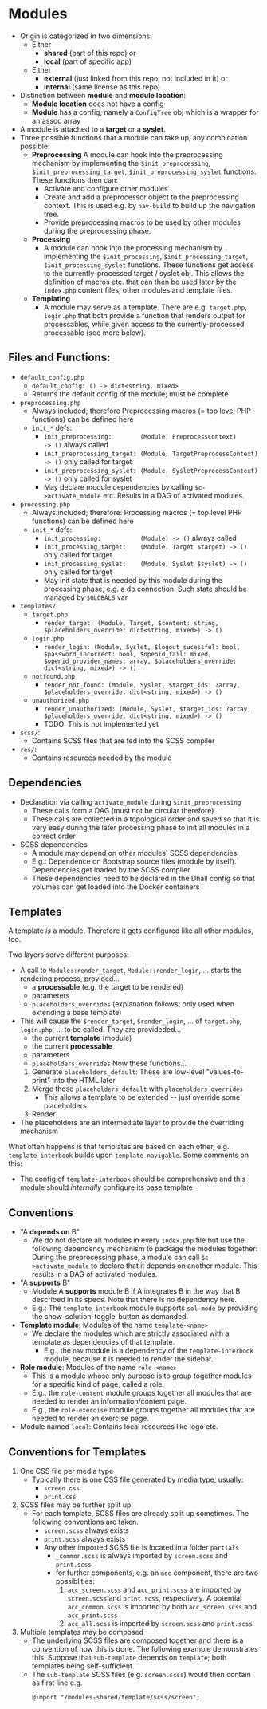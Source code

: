 # Modules
- Origin is categorized in two dimensions:
    - Either
        - **shared** (part of this repo) or
        - **local** (part of specific app)
    - Either
        - **external** (just linked from this repo, not included in it) or
        - **internal** (same license as this repo)
- Distinction between **module** and **module location**:
    - **Module location** does not have a config
    - **Module** has a config, namely a `ConfigTree` obj which is a wrapper for an assoc array
- A module is attached to a **target** or a **syslet**.
- Three possible functions that a module can take up, any combination possible:
    - **Preprocessing**
        A module can hook into the preprocessing mechanism by implementing the `$init_preprocessing`, `$init_preprocessing_target`, `$init_preprocessing_syslet` functions. These functions then can:
        - Activate and configure other modules
        - Create and add a preprocessor object to the preprocessing context. This is used e.g. by `nav-build` to build up the navigation tree.
        - Provide preprocessing macros to be used by other modules during the preprocessing phase.
    - **Processing**
        - A module can hook into the processing mechanism by implementing the `$init_processing`, `$init_processing_target`, `$init_processing_syslet` functions. These functions get access to the currently-processed target / syslet obj. This allows the definition of macros etc. that can then be used later by the `index.php` content files, other modules and template files.
    - **Templating**
        - A module may serve as a template. There are e.g. `target.php`, `login.php` that both provide a function that renders output for processables, while given access to the currently-processed processable (see more below).


## Files and Functions:
- `default_config.php`
    - `default_config: () -> dict<string, mixed>`
    - Returns the default config of the module; must be complete
- `preprocessing.php`
    - Always included; therefore Preprocessing macros (= top level PHP functions) can be defined here
    - `init_*` defs:
        - `init_preprocessing:        (Module, PreprocessContext)       -> ()` always called
        - `init_preprocessing_target: (Module, TargetPreprocessContext) -> ()` only called for target
        - `init_preprocessing_syslet: (Module, SysletPreprocessContext) -> ()` only called for syslet
        - May declare module dependencies by calling `$c->activate_module` etc. Results in a DAG of activated modules.
- `processing.php`
    - Always included; therefore: Processing macros (= top level PHP functions) can be defined here
    - `init_*` defs:
        - `init_processing:           (Module) -> ()`                 always called
        - `init_processing_target:    (Module, Target $target) -> ()` only called for target
        - `init_processing_syslet:    (Module, Syslet $syslet) -> ()` only called for target
        - May init state that is needed by this module during the processing phase, e.g. a db connection. Such state should be managed by `$GLOBALS` var
- `templates/`:
    - `target.php`
        - `render_target: (Module, Target, $content: string, $placeholders_override: dict<string, mixed>) -> ()`
    - `login.php`
        - `render_login: (Module, Syslet, $logout_sucessful: bool, $password_incorrect: bool, $openid_fail: mixed, $openid_provider_names: array, $placeholders_override: dict<string, mixed>) -> ()`
    - `notfound.php`
        - `render_not_found: (Module, Syslet, $target_ids: ?array, $placeholders_override: dict<string, mixed>) -> ()`
    - `unauthorized.php`
        - `render_unauthorized: (Module, Syslet, $target_ids: ?array, $placeholders_override: dict<string, mixed>) -> ()`
        - TODO: This is not implemented yet
- `scss/`:
    - Contains SCSS files that are fed into the SCSS compiler
- `res/`:
    - Contains resources needed by the module


## Dependencies    
- Declaration via calling `activate_module` during `$init_preprocessing`
    - These calls form a DAG (must not be circular therefore)
    - These calls are collected in a topological order and saved so that it is very easy during the later processing phase to init all modules in a correct order
- SCSS dependencies
    - A module may depend on other modules' SCSS dependencies.
    - E.g.: Dependence on Bootstrap source files (module by itself). Dependencies get loaded by the SCSS compiler.
    - These dependencies need to be declared in the Dhall config so that volumes can get loaded into the Docker containers


## Templates
A template *is* a module. Therefore it gets configured like all other modules, too.

Two layers serve different purposes:
- A call to `Module::render_target`, `Module::render_login`, ... starts the rendering process, provided...
    - a **processable** (e.g. the target to be rendered)
    - parameters
    - `placeholders_overrides` (explanation follows; only used when extending a base template)
- This will cause the `$render_target`, `$render_login`, ... of `target.php`, `login.php`, ... to be called. They are provideded...
    - the current **template** (module)
    - the current **processable**
    - parameters
    - `placeholders_overrides`
    Now these functions...
    1. Generate `placeholders_default`: These are low-level "values-to-print" into the HTML later
    2. Merge those `placeholders_default` with `placeholders_overrides`
        - This allows a template to be extended -- just override some placeholders
    3. Render
- The placeholders are an intermediate layer to provide the overriding mechanism

What often happens is that templates are based on each other, e.g. `template-interbook` builds upon `template-navigable`. Some comments on this:
- The config of `template-interbook` should be comprehensive and this module should *internally* configure its base template


## Conventions
- "A **depends on** B"
    - We do not declare all modules in every `index.php` file but use the following dependency mechanism to package the modules together: During the preprocessing phase, a module can call `$c->activate_module` to declare that it depends on another module. This results in a DAG of activated modules.
- "A **supports** B"
    - Module A **supports** module B if A integrates B in the way that B described in its specs. Note that there is no dependency here.
    - E.g.: The `template-interbook` module supports `sol-mode` by providing the show-solution-toggle-button as demanded.
- **Template module**: Modules of the name `template-<name>`
    - We declare the modules which are strictly associated with a template as dependencies of that template.
        - E.g., the `nav` module is a dependency of the `template-interbook` module, because it is needed to render the sidebar.
- **Role module**: Modules of the name `role-<name>`
    - This is a module whose only purpose is to group together modules for a specific kind of page, called a role.
    - E.g., the `role-content` module groups together all modules that are needed to render an information/content page.
    - E.g., the `role-exercise` module groups together all modules that are needed to render an exercise page. 
- Module named `local`: Contains local resources like logo etc.



## Conventions for Templates
1. One CSS file per media type
    - Typically there is one CSS file generated by media type, usually:
        - `screen.css`
        - `print.css`
2. SCSS files may be further split up
    - For each template, SCSS files are already split up sometimes. The following conventions are taken.
        - `screen.scss` always exists
        - `print.scss` always exists
        - Any other imported SCSS file is located in a folder `partials`
            - `_common.scss` is always imported by `screen.scss` and `print.scss`
            - for further components, e.g. an `acc` component, there are two possiblities:
                1. `acc_screen.scss` and `acc_print.scss` are imported by `screen.scss` and `print.scss`, respectively. A potential `acc_common.scss` is imported by both `acc_screen.scss` and `acc_print.scss`
                2. `acc_all.scss` is imported by `screen.scss` and `print.scss`
3. Multiple templates may be composed
    - The underlying SCSS files are composed together and there is a convention of how this is done. The following example demonstrates this. Suppose that `sub-template` depends on `template`; both templates being self-sufficient.
    - The `sub-template` SCSS files (e.g. `screen.scss`) would then contain as first line e.g.
        ```
        @import "/modules-shared/template/scss/screen";
        ```